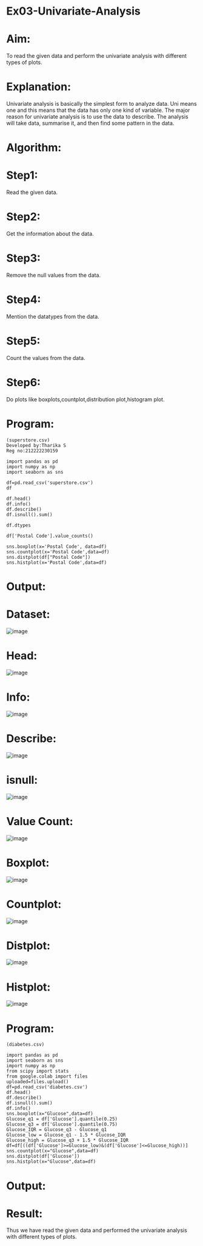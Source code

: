 # Ex03-Univariate-Analysis
# Aim:
To read the given data and perform the univariate analysis with different types of plots.

# Explanation:
Univariate analysis is basically the simplest form to analyze data. Uni means one and this means that the data has only one kind of variable. The major reason for univariate analysis is to use the data to describe. The analysis will take data, summarise it, and then find some pattern in the data.
# Algorithm:
# Step1:
Read the given data.
# Step2:
Get the information about the data.
# Step3:
Remove the null values from the data.
# Step4:
Mention the datatypes from the data.
# Step5:
Count the values from the data.
# Step6:
Do plots like boxplots,countplot,distribution plot,histogram plot.
# Program:
```
(superstore.csv)
Developed by:Tharika S
Reg no:212222230159

import pandas as pd
import numpy as np
import seaborn as sns

df=pd.read_csv('superstore.csv')
df

df.head()
df.info()
df.describe()
df.isnull().sum()

df.dtypes

df['Postal Code'].value_counts()

sns.boxplot(x='Postal Code', data=df)
sns.countplot(x='Postal Code',data=df)
sns.distplot(df["Postal Code"])
sns.histplot(x='Postal Code',data=df)
```
# Output:
# Dataset:
![image](https://github.com/tharikasankar/ODD2023-DataScience-Ex-03/assets/119475507/199eb0f1-006c-4b72-8435-c325fb33c550)
# Head:
![image](https://github.com/tharikasankar/ODD2023-DataScience-Ex-03/assets/119475507/ace045ee-2506-43c0-85ea-b6cc3e2f6778)
# Info:
![image](https://github.com/tharikasankar/ODD2023-DataScience-Ex-03/assets/119475507/1cb936ab-1dd2-4af3-a706-50ad034dc387)
# Describe:
![image](https://github.com/tharikasankar/ODD2023-DataScience-Ex-03/assets/119475507/cc8d3a1f-52ef-41d5-9e6f-6dae99bba1e1)
# isnull:
![image](https://github.com/tharikasankar/ODD2023-DataScience-Ex-03/assets/119475507/23e1abee-8b4b-4441-b0ef-5e1e4d06bc21)
# Value Count:
![image](https://github.com/tharikasankar/ODD2023-DataScience-Ex-03/assets/119475507/5de81fac-1dda-4610-9067-df99e3773bf6)
# Boxplot:
![image](https://github.com/tharikasankar/ODD2023-DataScience-Ex-03/assets/119475507/bff90961-a387-4d78-a2c8-aae66dcf50de)
# Countplot:
![image](https://github.com/tharikasankar/ODD2023-DataScience-Ex-03/assets/119475507/241fcc61-dbe8-4579-aae6-255ae345e9d6)
# Distplot:
![image](https://github.com/tharikasankar/ODD2023-DataScience-Ex-03/assets/119475507/b73cbe3d-6f91-4048-969f-7aad9b99f969)
# Histplot:
![image](https://github.com/tharikasankar/ODD2023-DataScience-Ex-03/assets/119475507/8dc913ca-cc2e-4101-87e5-ef0802d91ddc)

# Program:
```
(diabetes.csv)

import pandas as pd
import seaborn as sns
import numpy as np
from scipy import stats
from google.colab import files
uploaded=files.upload()
df=pd.read_csv('diabetes.csv')
df.head()
df.describe()
df.isnull().sum()
df.info()
sns.boxplot(x="Glucose",data=df)
Glucose_q1 = df['Glucose'].quantile(0.25)
Glucose_q3 = df['Glucose'].quantile(0.75)
Glucose_IQR = Glucose_q3 - Glucose_q1
Glucose_low = Glucose_q1 - 1.5 * Glucose_IQR
Glucose_high = Glucose_q3 + 1.5 * Glucose_IQR
df=df[((df['Glucose']>=Glucose_low)&(df['Glucose']<=Glucose_high))]
sns.countplot(x="Glucose",data=df)
sns.distplot(df['Glucose'])
sns.histplot(x="Glucose",data=df)
```
# Output:


# Result:
Thus we have read the given data and performed the univariate analysis with different types of plots.





